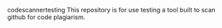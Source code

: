 codescannertesting
This repository is for use testing a tool built to scan github for code plagiarism.
